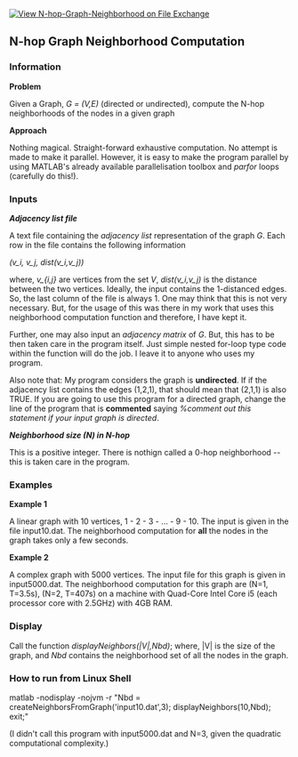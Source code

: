 [![View N-hop-Graph-Neighborhood on File Exchange](https://www.mathworks.com/matlabcentral/images/matlab-file-exchange.svg)](https://in.mathworks.com/matlabcentral/fileexchange/79442-n-hop-graph-neighborhood)

## N-hop Graph Neighborhood Computation

### Information

**Problem** 

Given a Graph, *G = (V,E)* (directed or undirected), compute the N-hop neighborhoods of the nodes in a given graph

**Approach**

Nothing magical. Straight-forward exhaustive computation. No attempt is made to make it parallel. However, it is easy to make the program parallel by using MATLAB's already available parallelisation toolbox and *parfor* loops (carefully do this!).

### Inputs 

***Adjacency list file***

A text file containing the *adjacency list* representation of the graph *G*. Each row in the file contains the following information

*(v_i, v_j, dist(v_i,v_j))*

where, *v_{i,j}* are vertices from the set *V*, *dist(v_i,v_j)* is the distance between the two vertices. Ideally, the input contains the 1-distanced edges. So, the last column of the file is always 1. One may think that this is not very necessary. But, for the usage of this was there in my work that uses this neighborhood computation function and therefore, I have kept it. 

Further, one may also input an *adjacency matrix* of *G*. But, this has to be then taken care in the program itself. Just simple nested for-loop type code within the function will do the job. I leave it to anyone who uses my program.

Also note that: My program considers the graph is **undirected**. If if the adjacency list contains the edges (1,2,1), that should mean that (2,1,1) is also TRUE. If you are going to use this program for a directed graph, change the line of the program that is **commented** saying *%comment out this statement if your input graph is directed*.

***Neighborhood size (N) in N-hop***

This is a positive integer. There is nothign called a 0-hop neighborhood -- this is taken care in the program.


### Examples

**Example 1**

A linear graph with 10 vertices, 1 - 2 - 3 - ... - 9 - 10. The input is given in the file input10.dat. The neighborhood computation for **all** the nodes in the graph takes only a few seconds.

**Example 2**

A complex graph with 5000 vertices. The input file for this graph is given in input5000.dat. The neighborhood computation for this graph are (N=1, T=3.5s), (N=2, T=407s) on a machine with Quad-Core Intel Core i5 (each processor core with 2.5GHz) with 4GB RAM.


### Display

Call the function *displayNeighbors(|V|,Nbd)*; where, |V| is the size of the graph, and *Nbd* contains the neighborhood set of all the nodes in the graph.


### How to run from Linux Shell

matlab -nodisplay -nojvm -r "Nbd = createNeighborsFromGraph('input10.dat',3); displayNeighbors(10,Nbd); exit;"

(I didn't call this program with input5000.dat and N=3, given the quadratic computational complexity.)
